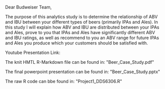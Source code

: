 Dear Budweiser Team, 

The purpose of this analytics study is to determine the relationship of ABV and IBU between your different types of beers (primarily IPAs and Ales). In this study I will explain how ABV and IBU are distributed between your IPAs and Ales, prove to you that IPAs and Ales have significantly different ABV and IBU ratings, as well as recommend to you an ABV range for future IPAs and Ales you produce which your customers should be satisfied with.

Youtube Presentation Link: 

The knit HMTL R-Markdown file can be found in: "Beer_Case_Study.pdf"

The final powerpoint presentation can be found in: "Beer_Case_Study.pptx"

The raw R code can bbe found in: "Project1_DDS6306.R"
